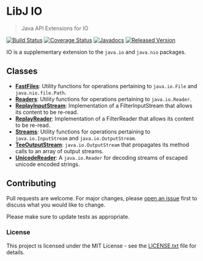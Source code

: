 # LibJ IO

> Java API Extensions for IO

[![Build Status](https://travis-ci.org/libj/io.png)](https://travis-ci.org/libj/io)
[![Coverage Status](https://coveralls.io/repos/github/libj/io/badge.svg)](https://coveralls.io/github/libj/io)
[![Javadocs](https://www.javadoc.io/badge/org.libj/io.svg)](https://www.javadoc.io/doc/org.libj/io)
[![Released Version](https://img.shields.io/maven-central/v/org.libj/io.svg)](https://mvnrepository.com/artifact/org.libj/io)

IO is a supplementary extension to the `java.io` and `java.nio` packages.

## Classes

* **[FastFiles](src/main/java/org.libj/io/FastFiles.java)**: Utility functions for operations pertaining to `java.io.File` and `java.nio.file.Path`.
* **[Readers](src/main/java/org.libj/io/Readers.java)**: Utility functions for operations pertaining to `java.io.Reader`.
* **[ReplayInputStream](src/main/java/org.libj/io/ReplayInputStream.java)**: Implementation of a FilterInputStream that allows its content to be re-read.
* **[ReplayReader](src/main/java/org.libj/io/ReplayReader.java)**: Implementation of a FilterReader that allows its content to be re-read.
* **[Streams](src/main/java/org.libj/io/Streams.java)**: Utility functions for operations pertaining to `java.io.InputStream` and `java.io.OutputStream`.
* **[TeeOutputStream](src/main/java/org.libj/io/TeeOutputStream.java)**: `java.io.OutputStream` that propagates its method calls to an array of output streams.
* **[UnicodeReader](src/main/java/org.libj/io/UnicodeReader.java)**: A `java.io.Reader` for decoding streams of escaped unicode encoded strings.

## Contributing

Pull requests are welcome. For major changes, please [open an issue](../../issues) first to discuss what you would like to change.

Please make sure to update tests as appropriate.

### License

This project is licensed under the MIT License - see the [LICENSE.txt](LICENSE.txt) file for details.